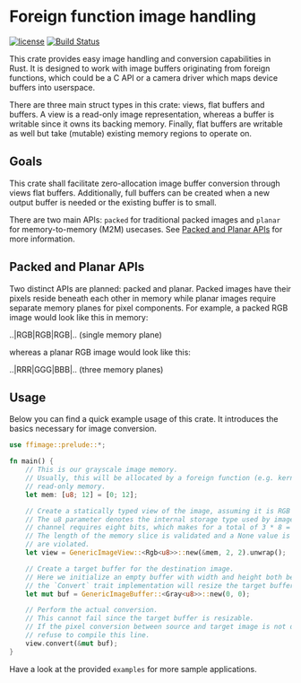 # Foreign function image handling

[![license](https://img.shields.io/github/license/raymanfx/ffimage?style=for-the-badge)](https://github.com/raymanfx/ffimage/blob/master/LICENSE.txt)
[![Build Status](https://img.shields.io/travis/raymanfx/ffimage/master.svg?style=for-the-badge&logo=travis)](https://travis-ci.org/raymanfx/ffimage)

This crate provides easy image handling and conversion capabilities in Rust.
It is designed to work with image buffers originating from foreign functions, which could be a C API or a camera driver which maps device buffers into userspace.

There are three main struct types in this crate: views, flat buffers and buffers.
A view is a read-only image representation, whereas a buffer is writable since it owns its backing memory. Finally, flat buffers are writable as well but take (mutable) existing memory regions to operate on.

## Goals
This crate shall facilitate zero-allocation image buffer conversion through views flat buffers. Additionally, full buffers can be created when a new output buffer is needed or the existing buffer is to small.

There are two main APIs: `packed` for traditional packed images and `planar` for memory-to-memory (M2M) usecases. See [Packed and Planar APIs](#packed-and-planar-apis) for more information.

## Packed and Planar APIs
Two distinct APIs are planned: packed and planar. Packed images have their pixels reside beneath each other in memory while planar images require separate memory planes for pixel components.
For example, a packed RGB image would look like this in memory:

..|RGB|RGB|RGB|.. (single memory plane)

whereas a planar RGB image would look like this:

..|RRR|GGG|BBB|.. (three memory planes)

## Usage
Below you can find a quick example usage of this crate. It introduces the basics necessary for image conversion.

```rust
use ffimage::prelude::*;

fn main() {
    // This is our grayscale image memory.
    // Usually, this will be allocated by a foreign function (e.g. kernel driver) and contain
    // read-only memory.
    let mem: [u8; 12] = [0; 12];

    // Create a statically typed view of the image, assuming it is RGB 24 bits per pixel.
    // The u8 parameter denotes the internal storage type used by image pixels. In our case, each
    // channel requires eight bits, which makes for a total of 3 * 8 = 24 bits per pixel.
    // The length of the memory slice is validated and a None value is returned when constraints
    // are violated.
    let view = GenericImageView::<Rgb<u8>>::new(&mem, 2, 2).unwrap();

    // Create a target buffer for the destination image.
    // Here we initialize an empty buffer with width and height both being zero. This is fine since
    // the `Convert` trait implementation will resize the target buffer for us.
    let mut buf = GenericImageBuffer::<Gray<u8>>::new(0, 0);

    // Perform the actual conversion.
    // This cannot fail since the target buffer is resizable.
    // If the pixel conversion between source and target image is not defined, the compiler will
    // refuse to compile this line.
    view.convert(&mut buf);
}
```

Have a look at the provided `examples` for more sample applications.

